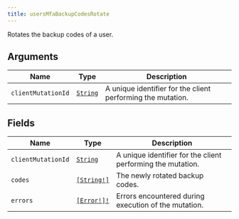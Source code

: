 ```yaml
---
title: usersMfaBackupCodesRotate
---
```


Rotates the backup codes of a user.

## Arguments

| Name | Type | Description |
|------|------|-------------|
| `clientMutationId` | [`String`](../scalar/string.md) | A unique identifier for the client performing the mutation. |

## Fields

| Name | Type | Description |
|------|------|-------------|
| `clientMutationId` | [`String`](../scalar/string.md) | A unique identifier for the client performing the mutation. |
| `codes` | [`[String!]`](../scalar/string.md) | The newly rotated backup codes. |
| `errors` | [`[Error!]!`](../union/error.md) | Errors encountered during execution of the mutation. |

